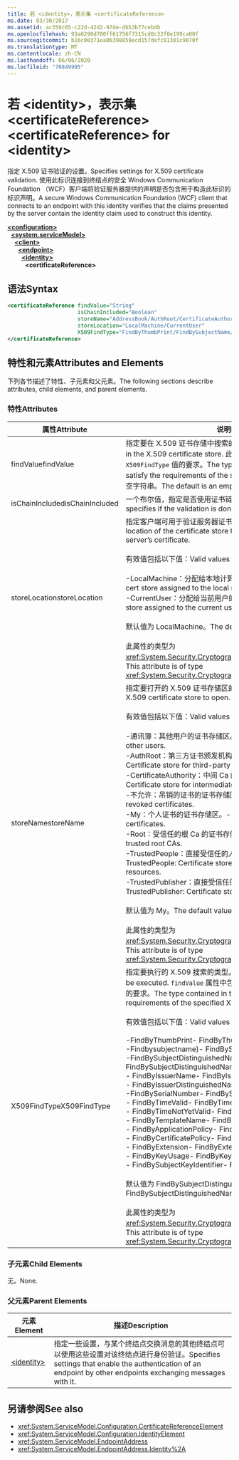 ```yaml
---
title: 若 <identity>，表示集 <certificateReference>
ms.date: 03/30/2017
ms.assetid: ac359c65-c22d-42d2-97de-db53b77cebdb
ms.openlocfilehash: 93a6290d780ff61756f7315cd0c32f0e199ca00f
ms.sourcegitcommit: b16c00371ea06398859ecd157defc81301c9070f
ms.translationtype: MT
ms.contentlocale: zh-CN
ms.lasthandoff: 06/06/2020
ms.locfileid: "70849995"
---
```

# <a name="certificatereference-for-identity"></a><span data-ttu-id="cff9b-102">若 \<identity>，表示集 \<certificateReference></span><span class="sxs-lookup"><span data-stu-id="cff9b-102">\<certificateReference> for \<identity></span></span>
<span data-ttu-id="cff9b-103">指定 X.509 证书验证的设置。</span><span class="sxs-lookup"><span data-stu-id="cff9b-103">Specifies settings for X.509 certificate validation.</span></span> <span data-ttu-id="cff9b-104">使用此标识连接到终结点的安全 Windows Communication Foundation （WCF）客户端将验证服务器提供的声明是否包含用于构造此标识的标识声明。</span><span class="sxs-lookup"><span data-stu-id="cff9b-104">A secure Windows Communication Foundation (WCF) client that connects to an endpoint with this identity verifies that the claims presented by the server contain the identity claim used to construct this identity.</span></span>  
  
[**\<configuration>**](../configuration-element.md)\
&nbsp;&nbsp;[**\<system.serviceModel>**](system-servicemodel.md)\
&nbsp;&nbsp;&nbsp;&nbsp;[**\<client>**](client.md)\
&nbsp;&nbsp;&nbsp;&nbsp;&nbsp;&nbsp;[**\<endpoint>**](endpoint-of-client.md)\
&nbsp;&nbsp;&nbsp;&nbsp;&nbsp;&nbsp;&nbsp;&nbsp;[**\<identity>**](identity.md)\
&nbsp;&nbsp;&nbsp;&nbsp;&nbsp;&nbsp;&nbsp;&nbsp;&nbsp;&nbsp;**\<certificateReference>**  
  
## <a name="syntax"></a><span data-ttu-id="cff9b-105">语法</span><span class="sxs-lookup"><span data-stu-id="cff9b-105">Syntax</span></span>  
  
```xml  
<certificateReference findValue="String"
                      isChainIncluded="Boolean"
                      storeName="AddressBook/AuthRoot/CertificateAuthority/Disallowed/My/Root/TrustedPeople/TrustedPublisher"
                      storeLocation="LocalMachine/CurrentUser"
                      X509FindType="FindByThumbPrint/FindBySubjectName/FindBySubjectDistinguishedName/FindByIssuerName/FindByIssuerDistinguishedName/FindBySerialNumber/FindByTimeValid/FindByTimeNotYetValid/FindByTemplateName/FindByApplicationPolicy/FindByCertificatePolicy/FindByExtension/FindByKeyUsage/FindBySubjectKeyIdentifier">
</certificateReference>
```  
  
## <a name="attributes-and-elements"></a><span data-ttu-id="cff9b-106">特性和元素</span><span class="sxs-lookup"><span data-stu-id="cff9b-106">Attributes and Elements</span></span>  
 <span data-ttu-id="cff9b-107">下列各节描述了特性、子元素和父元素。</span><span class="sxs-lookup"><span data-stu-id="cff9b-107">The following sections describe attributes, child elements, and parent elements.</span></span>  
  
### <a name="attributes"></a><span data-ttu-id="cff9b-108">特性</span><span class="sxs-lookup"><span data-stu-id="cff9b-108">Attributes</span></span>  
  
|<span data-ttu-id="cff9b-109">属性</span><span class="sxs-lookup"><span data-stu-id="cff9b-109">Attribute</span></span>|<span data-ttu-id="cff9b-110">说明</span><span class="sxs-lookup"><span data-stu-id="cff9b-110">Description</span></span>|  
|---------------|-----------------|  
|<span data-ttu-id="cff9b-111">findValue</span><span class="sxs-lookup"><span data-stu-id="cff9b-111">findValue</span></span>|<span data-ttu-id="cff9b-112">指定要在 X.509 证书存储中搜索的值。</span><span class="sxs-lookup"><span data-stu-id="cff9b-112">Specifies the value to search for in the X.509 certificate store.</span></span> <span data-ttu-id="cff9b-113">此属性中包含的类型必须满足指定的 `X509FindType` 值的要求。</span><span class="sxs-lookup"><span data-stu-id="cff9b-113">The type contained in this attribute must satisfy the requirements of the specified `X509FindType` value.</span></span> <span data-ttu-id="cff9b-114">默认值为空字符串。</span><span class="sxs-lookup"><span data-stu-id="cff9b-114">The default is an empty string.</span></span>|  
|<span data-ttu-id="cff9b-115">isChainIncluded</span><span class="sxs-lookup"><span data-stu-id="cff9b-115">isChainIncluded</span></span>|<span data-ttu-id="cff9b-116">一个布尔值，指定是否使用证书链来执行验证。</span><span class="sxs-lookup"><span data-stu-id="cff9b-116">A Boolean value that specifies if the validation is done using a certificate chain.</span></span>|  
|<span data-ttu-id="cff9b-117">storeLocation</span><span class="sxs-lookup"><span data-stu-id="cff9b-117">storeLocation</span></span>|<span data-ttu-id="cff9b-118">指定客户端可用于验证服务器证书的证书存储的位置。</span><span class="sxs-lookup"><span data-stu-id="cff9b-118">Specifies the location of the certificate store that the client can use to validate the server’s certificate.</span></span><br /><br /> <span data-ttu-id="cff9b-119">有效值包括以下值：</span><span class="sxs-lookup"><span data-stu-id="cff9b-119">Valid values include the following:</span></span><br /><br /> <span data-ttu-id="cff9b-120">-LocalMachine：分配给本地计算机的证书存储区。</span><span class="sxs-lookup"><span data-stu-id="cff9b-120">-   LocalMachine: The cert store assigned to the local machine.</span></span><br /><span data-ttu-id="cff9b-121">-CurrentUser：分配给当前用户的证书存储区。</span><span class="sxs-lookup"><span data-stu-id="cff9b-121">-   CurrentUser: The cert store assigned to the current user.</span></span><br /><br /> <span data-ttu-id="cff9b-122">默认值为 LocalMachine。</span><span class="sxs-lookup"><span data-stu-id="cff9b-122">The default value is LocalMachine.</span></span><br /><br /> <span data-ttu-id="cff9b-123">此属性的类型为 <xref:System.Security.Cryptography.X509Certificates.StoreLocation>。</span><span class="sxs-lookup"><span data-stu-id="cff9b-123">This attribute is of type <xref:System.Security.Cryptography.X509Certificates.StoreLocation>.</span></span>|  
|<span data-ttu-id="cff9b-124">storeName</span><span class="sxs-lookup"><span data-stu-id="cff9b-124">storeName</span></span>|<span data-ttu-id="cff9b-125">指定要打开的 X.509 证书存储区的名称。</span><span class="sxs-lookup"><span data-stu-id="cff9b-125">Specifies the name of the X.509 certificate store to open.</span></span><br /><br /> <span data-ttu-id="cff9b-126">有效值包括以下值：</span><span class="sxs-lookup"><span data-stu-id="cff9b-126">Valid values include the following:</span></span><br /><br /> <span data-ttu-id="cff9b-127">-通讯簿：其他用户的证书存储区。</span><span class="sxs-lookup"><span data-stu-id="cff9b-127">-   AddressBook: Certificate store for other users.</span></span><br /><span data-ttu-id="cff9b-128">-AuthRoot：第三方证书颁发机构（Ca）的证书存储区。</span><span class="sxs-lookup"><span data-stu-id="cff9b-128">-   AuthRoot: Certificate store for third-party certification authorities (CAs).</span></span><br /><span data-ttu-id="cff9b-129">-CertificateAuthority：中间 Ca 的证书存储区。</span><span class="sxs-lookup"><span data-stu-id="cff9b-129">-   CertificateAuthority: Certificate store for intermediate CAs.</span></span><br /><span data-ttu-id="cff9b-130">-不允许：吊销的证书的证书存储区。</span><span class="sxs-lookup"><span data-stu-id="cff9b-130">-   Disallowed: Certificate store for revoked certificates.</span></span><br /><span data-ttu-id="cff9b-131">-My：个人证书的证书存储区。</span><span class="sxs-lookup"><span data-stu-id="cff9b-131">-   My: Certificate store for personal certificates.</span></span><br /><span data-ttu-id="cff9b-132">-Root：受信任的根 Ca 的证书存储区。</span><span class="sxs-lookup"><span data-stu-id="cff9b-132">-   Root: Certificate store for trusted root CAs.</span></span><br /><span data-ttu-id="cff9b-133">-TrustedPeople：直接受信任的人和资源的证书存储区。</span><span class="sxs-lookup"><span data-stu-id="cff9b-133">-   TrustedPeople: Certificate store for directly trusted people and resources.</span></span><br /><span data-ttu-id="cff9b-134">-TrustedPublisher：直接受信任的发布者的证书存储区。</span><span class="sxs-lookup"><span data-stu-id="cff9b-134">-   TrustedPublisher: Certificate store for directly trusted publishers.</span></span><br /><br /> <span data-ttu-id="cff9b-135">默认值为 My。</span><span class="sxs-lookup"><span data-stu-id="cff9b-135">The default value is My.</span></span><br /><br /> <span data-ttu-id="cff9b-136">此属性的类型为 <xref:System.Security.Cryptography.X509Certificates.StoreName>。</span><span class="sxs-lookup"><span data-stu-id="cff9b-136">This attribute is of type <xref:System.Security.Cryptography.X509Certificates.StoreName>.</span></span>|  
|<span data-ttu-id="cff9b-137">X509FindType</span><span class="sxs-lookup"><span data-stu-id="cff9b-137">X509FindType</span></span>|<span data-ttu-id="cff9b-138">指定要执行的 X.509 搜索的类型。</span><span class="sxs-lookup"><span data-stu-id="cff9b-138">Specifies the type of X.509 search to be executed.</span></span> <span data-ttu-id="cff9b-139">`findValue` 属性中包含的类型必须满足指定 X509FindType 的要求。</span><span class="sxs-lookup"><span data-stu-id="cff9b-139">The type contained in the `findValue` attribute must satisfy the requirements of the specified X509FindType.</span></span><br /><br /> <span data-ttu-id="cff9b-140">有效值包括以下值：</span><span class="sxs-lookup"><span data-stu-id="cff9b-140">Valid values include the following:</span></span><br /><br /> <span data-ttu-id="cff9b-141">-FindByThumbPrint</span><span class="sxs-lookup"><span data-stu-id="cff9b-141">-   FindByThumbPrint</span></span><br /><span data-ttu-id="cff9b-142">-Findbysubjectname)</span><span class="sxs-lookup"><span data-stu-id="cff9b-142">-   FindBySubjectName</span></span><br /><span data-ttu-id="cff9b-143">-FindBySubjectDistinguishedName</span><span class="sxs-lookup"><span data-stu-id="cff9b-143">-   FindBySubjectDistinguishedName</span></span><br /><span data-ttu-id="cff9b-144">- FindByIssuerName</span><span class="sxs-lookup"><span data-stu-id="cff9b-144">-   FindByIssuerName</span></span><br /><span data-ttu-id="cff9b-145">- FindByIssuerDistinguishedName</span><span class="sxs-lookup"><span data-stu-id="cff9b-145">-   FindByIssuerDistinguishedName</span></span><br /><span data-ttu-id="cff9b-146">-FindBySerialNumber</span><span class="sxs-lookup"><span data-stu-id="cff9b-146">-   FindBySerialNumber</span></span><br /><span data-ttu-id="cff9b-147">- FindByTimeValid</span><span class="sxs-lookup"><span data-stu-id="cff9b-147">-   FindByTimeValid</span></span><br /><span data-ttu-id="cff9b-148">- FindByTimeNotYetValid</span><span class="sxs-lookup"><span data-stu-id="cff9b-148">-   FindByTimeNotYetValid</span></span><br /><span data-ttu-id="cff9b-149">- FindByTemplateName</span><span class="sxs-lookup"><span data-stu-id="cff9b-149">-   FindByTemplateName</span></span><br /><span data-ttu-id="cff9b-150">- FindByApplicationPolicy</span><span class="sxs-lookup"><span data-stu-id="cff9b-150">-   FindByApplicationPolicy</span></span><br /><span data-ttu-id="cff9b-151">- FindByCertificatePolicy</span><span class="sxs-lookup"><span data-stu-id="cff9b-151">-   FindByCertificatePolicy</span></span><br /><span data-ttu-id="cff9b-152">- FindByExtension</span><span class="sxs-lookup"><span data-stu-id="cff9b-152">-   FindByExtension</span></span><br /><span data-ttu-id="cff9b-153">- FindByKeyUsage</span><span class="sxs-lookup"><span data-stu-id="cff9b-153">-   FindByKeyUsage</span></span><br /><span data-ttu-id="cff9b-154">- FindBySubjectKeyIdentifier</span><span class="sxs-lookup"><span data-stu-id="cff9b-154">-   FindBySubjectKeyIdentifier</span></span><br /><br /> <span data-ttu-id="cff9b-155">默认值为 FindBySubjectDistinguishedName。</span><span class="sxs-lookup"><span data-stu-id="cff9b-155">The default value is FindBySubjectDistinguishedName.</span></span><br /><br /> <span data-ttu-id="cff9b-156">此属性的类型为 <xref:System.Security.Cryptography.X509Certificates.X509FindType>。</span><span class="sxs-lookup"><span data-stu-id="cff9b-156">This attribute is of type <xref:System.Security.Cryptography.X509Certificates.X509FindType>.</span></span>|  
  
### <a name="child-elements"></a><span data-ttu-id="cff9b-157">子元素</span><span class="sxs-lookup"><span data-stu-id="cff9b-157">Child Elements</span></span>  
 <span data-ttu-id="cff9b-158">无。</span><span class="sxs-lookup"><span data-stu-id="cff9b-158">None.</span></span>  
  
### <a name="parent-elements"></a><span data-ttu-id="cff9b-159">父元素</span><span class="sxs-lookup"><span data-stu-id="cff9b-159">Parent Elements</span></span>  
  
|<span data-ttu-id="cff9b-160">元素</span><span class="sxs-lookup"><span data-stu-id="cff9b-160">Element</span></span>|<span data-ttu-id="cff9b-161">描述</span><span class="sxs-lookup"><span data-stu-id="cff9b-161">Description</span></span>|  
|-------------|-----------------|  
|[\<identity>](identity.md)|<span data-ttu-id="cff9b-162">指定一些设置，与某个终结点交换消息的其他终结点可以使用这些设置对该终结点进行身份验证。</span><span class="sxs-lookup"><span data-stu-id="cff9b-162">Specifies settings that enable the authentication of an endpoint by other endpoints exchanging messages with it.</span></span>|  
  
## <a name="see-also"></a><span data-ttu-id="cff9b-163">另请参阅</span><span class="sxs-lookup"><span data-stu-id="cff9b-163">See also</span></span>

- <xref:System.ServiceModel.Configuration.CertificateReferenceElement>
- <xref:System.ServiceModel.Configuration.IdentityElement>
- <xref:System.ServiceModel.EndpointAddress>
- <xref:System.ServiceModel.EndpointAddress.Identity%2A>
